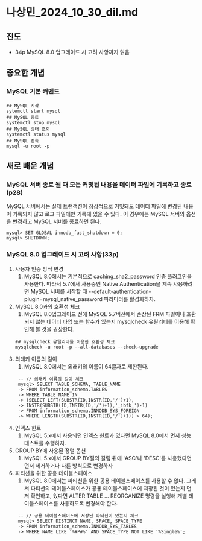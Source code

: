 # 나상민_2024_10_30_dil.md
## 진도
- 34p MySQL 8.0 업그레이드 시 고려 사항까지 읽음

## 중요한 개념
### MySQL 기본 커멘드
```shell
## MySQL 시작
sytemctl start mysql
## MySQL 종료
systemctl stop mysql
## MySQL 상태 조회
systemctl status mysql
## MySQL 접속
mysql -u root -p
```

## 새로 배운 개념
### MySQL 서버 종료 될 때 모든 커밋된 내용을 데이터 파일에 기록하고 종료(p28)
MySQL 서버에서는 실제 트랜잭션이 정상적으로 커밋돼도 데이터 파일에 변경된 내용이 기록되지 않고 로그 파일에만 기록돼 있을 수 있다.
이 경우에는 MySQL 서버의 옵션을 변경하고 MySQL 서버를 종료하면 된다.
```shell
mysql> SET GLOBAL innodb_fast_shutdown = 0;
mysql> SHUTDOWN;
```

### MySQL 8.0 업그레이드 시 고려 사항(33p)
1. 사용자 인증 방식 변경
   1. MySQL 8.0에서는 기본적으로 caching_sha2_password 인증 플러그인을 사용한다. 
   따라서 5.7에서 사용중인 Native Authentication을 계속 사용하려면 MySQL 서버를 시작할 때 --default-authentication-plugin=mysql_native_password 파라미터를 활성화하자.
2. MySQL 8.0과의 호환성 체크
   1. MySQL 8.0업그레이드 전에 MySQL 5.7버전에서 손상된 FRM 파일이나 호환되지 않는 데이터 타입 또는 함수가 있는지 mysqlcheck 유틸리티를 이용해 확인해 볼 것을 권장한다.
   ```shell
   ## mysqlcheck 유틸리티를 이용한 호환성 체크
   mysqlcheck -u root -p --all-databases --check-upgrade
   ```
3. 외래키 이름의 길이
   1. MySQL 8.0에서는 외래키의 이름이 64글자로 제한된다.
   ```shell
    -- // 외래키 이름의 길이 체크
    mysql> SELECT TABLE_SCHEMA, TABLE_NAME
    -> FROM information_schema.TABLES
    -> WHERE TABLE_NAME IN
    -> (SELECT LEFT(SUBSTR(ID,INSTR(ID,'/')+1),
    -> INSTR(SUBSTR(ID,INSTR(ID,'/')+1),'_ibfk_')-1)
    -> FROM information_schema.INNODB_SYS_FOREIGN
    -> WHERE LENGTH(SUBSTR(ID,INSTR(ID,'/')+1)) > 64);
    ```
4. 인덱스 힌트
   1. MySQL 5.x에서 사용되던 인덱스 힌트가 있다면 MySQL 8.0에서 먼저 성능 테스트를 수행하자.
5. GROUP BY에 사용된 정렬 옵션
   1. MySQL 5.x에서 GROUP BY절의 칼럼 뒤에 'ASC'나 'DESC'를 사용했다면 먼저 제거하거나 다른 방식으로 변경하자
6. 파티션을 위한 공용 테이블스페이스
   1. MySQL 8.0에서는 파티션을 위한 공용 테이블스페이스를 사용할 수 없다. 
   그래서 파티션의 테이블스페이스가 공용 테이블스페이스에 저장된 것이 있는지 먼저 확인하고, 있다면 ALTER TABLE ... REORGANIZE 명령을 실행해 개별 테이블스페이스를 사용하도록 변경해야 한다.
   ```shell
    -- // 공용 테이블스페이스에 저장된 파티션이 있는지 체크
    mysql> SELECT DISTINCT NAME, SPACE, SPACE_TYPE
    -> FROM information_schema.INNODB_SYS_TABLES
    -> WHERE NAME LIKE '%#P#%' AND SPACE_TYPE NOT LIKE '%Single%';
   ```
